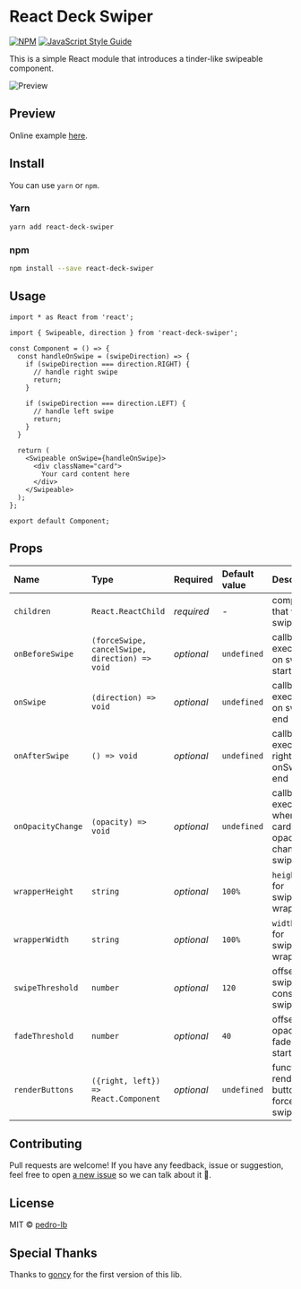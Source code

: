 # React Deck Swiper

[![NPM](https://img.shields.io/npm/v/react-deck-swiper.svg)](https://www.npmjs.com/package/react-deck-swiper) [![JavaScript Style Guide](https://img.shields.io/badge/code_style-standard-brightgreen.svg)](https://standardjs.com)

This is a simple React module that introduces a tinder-like swipeable component.

![Preview](https://media.giphy.com/media/US0kvefmSueoiIpZwU/giphy.gif)

## Preview

Online example [here](https://pedro-lb.github.io/react-deck-swiper/).

## Install

You can use `yarn` or `npm`.


### Yarn

```bash
yarn add react-deck-swiper
```

### npm

```bash
npm install --save react-deck-swiper
```

## Usage

```
import * as React from 'react';

import { Swipeable, direction } from 'react-deck-swiper';

const Component = () => {
  const handleOnSwipe = (swipeDirection) => {
    if (swipeDirection === direction.RIGHT) {
      // handle right swipe
      return;
    }

    if (swipeDirection === direction.LEFT) {
      // handle left swipe
      return;
    }
  }

  return (
    <Swipeable onSwipe={handleOnSwipe}>
      <div className="card">
        Your card content here
      </div>
    </Swipeable>
  );
};

export default Component;
```

## Props

Name | Type | Required | Default value | Description
:--- | :--- | :--- | :--- | :---
`children` | `React.ReactChild` | _required_ | - | component that will be swipeable
`onBeforeSwipe` | `(forceSwipe, cancelSwipe, direction) => void` | _optional_ | `undefined` | callback executed on swipe start
`onSwipe` | `(direction) => void` | _optional_ | `undefined` | callback executed on swipe end
`onAfterSwipe` | `() => void` | _optional_ | `undefined` | callback executed right after onSwipe end
`onOpacityChange` | `(opacity) => void` | _optional_ | `undefined` | callback executed when the card opacity changes on swipe
`wrapperHeight` | `string` | _optional_ | `100%` | `height` prop for swipeable wrapper
`wrapperWidth` | `string` | _optional_ | `100%` | `width` prop for swipeable wrapper
`swipeThreshold` | `number` | _optional_ | `120` | offset in px swiped to consider as swipe
`fadeThreshold` | `number` | _optional_ | `40` | offset when opacity fade should start
`renderButtons` | `({right, left}) => React.Component` | _optional_ | `undefined` | function to render buttons to force swipes

## Contributing

Pull requests are welcome! If you have any feedback, issue or suggestion, feel free to open [a new issue](https://github.com/pedro-lb/react-deck-swiper/issues/new) so we can talk about it 💬.

## License

MIT © [pedro-lb](https://github.com/pedro-lb)

## Special Thanks

Thanks to [goncy](https://github.com/goncy/) for the first version of this lib.

